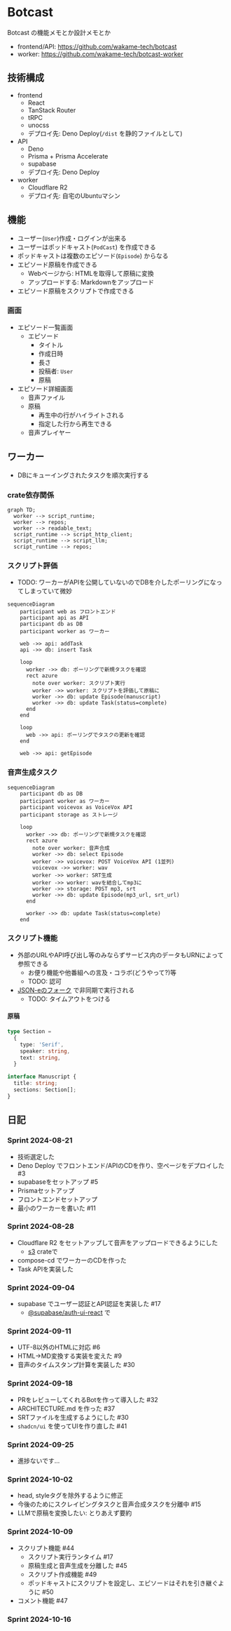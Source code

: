 # Botcast

Botcast の機能メモとか設計メモとか

- frontend/API: <https://github.com/wakame-tech/botcast>
- worker: <https://github.com/wakame-tech/botcast-worker>

## 技術構成

- frontend
  - React
  - TanStack Router
  - tRPC
  - unocss
  - デプロイ先: Deno Deploy(`/dist` を静的ファイルとして)
- API
  - Deno
  - Prisma + Prisma Accelerate
  - supabase
  - デプロイ先: Deno Deploy
- worker
  - Cloudflare R2
  - デプロイ先: 自宅のUbuntuマシン

## 機能

- ユーザー(`User`)作成・ログインが出来る
- ユーザーはポッドキャスト(`PodCast`) を作成できる
- ポッドキャストは複数のエピソード(`Episode`) からなる
- エピソード原稿を作成できる
  - Webページから: HTMLを取得して原稿に変換
  - アップロードする: Markdownをアップロード
- エピソード原稿をスクリプトで作成できる

### 画面

- エピソード一覧画面
  - エピソード
    - タイトル
    - 作成日時
    - 長さ
    - 投稿者: `User`
    - 原稿
- エピソード詳細画面
  - 音声ファイル
  - 原稿
    - 再生中の行がハイライトされる
    - 指定した行から再生できる
  - 音声プレイヤー

## ワーカー

- DBにキューイングされたタスクを順次実行する

### crate依存関係

```mermaid
graph TD;
  worker --> script_runtime;
  worker --> repos;
  worker --> readable_text;
  script_runtime --> script_http_client;
  script_runtime --> script_llm;
  script_runtime --> repos;
```

### スクリプト評価

- TODO: ワーカーがAPIを公開していないのでDBを介したポーリングになってしまっていて微妙

```mermaid
sequenceDiagram
    participant web as フロントエンド
    participant api as API
    participant db as DB
    participant worker as ワーカー

    web ->> api: addTask
    api ->> db: insert Task

    loop
      worker ->> db: ポーリングで新規タスクを確認
      rect azure
        note over worker: スクリプト実行
        worker ->> worker: スクリプトを評価して原稿に
        worker ->> db: update Episode(manuscript)
        worker ->> db: update Task(status=complete)
      end
    end

    loop
      web ->> api: ポーリングでタスクの更新を確認
    end
    
    web ->> api: getEpisode
```

### 音声生成タスク

```mermaid
sequenceDiagram
    participant db as DB
    participant worker as ワーカー
    participant voicevox as VoiceVox API
    participant storage as ストレージ
 
    loop
      worker ->> db: ポーリングで新規タスクを確認
      rect azure
        note over worker: 音声合成
        worker ->> db: select Episode
        worker ->> voicevox: POST VoiceVox API (1並列)
        voicevox ->> worker: wav
        worker ->> worker: SRT生成
        worker ->> worker: wavを結合してmp3に
        worker ->> storage: POST mp3, srt
        worker ->> db: update Episode(mp3_url, srt_url)
      end

      worker ->> db: update Task(status=complete)
    end 
```

### スクリプト機能

- 外部のURLやAPI呼び出し等のみならずサービス内のデータもURNによって参照できる
  - お便り機能や他番組への言及・コラボ(どうやって?)等
  - TODO: 認可
- [JSON-eのフォーク](https://github.com/wakame-tech/json-e/tree/fix-pub-context) で非同期で実行される
  - TODO: タイムアウトをつける

#### 原稿

```typescript
type Section =
  {
    type: 'Serif',
    speaker: string,
    text: string,
  }

interface Manuscript {
  title: string;
  sections: Section[];
}
```

## 日記

### Sprint 2024-08-21

- 技術選定した
- Deno Deploy でフロントエンド/APIのCDを作り、空ページをデプロイした #3
- supabaseをセットアップ #5
- Prismaセットアップ
- フロントエンドセットアップ
- 最小のワーカーを書いた #11

### Sprint 2024-08-28

- Cloudflare R2 をセットアップして音声をアップロードできるようにした
  - [s3](https://crates.io/crates/rust-s3) crateで
- compose-cd でワーカーのCDを作った
- Task APIを実装した

### Sprint 2024-09-04

- supabase でユーザー認証とAPI認証を実装した #17
  - [@supabase/auth-ui-react](https://www.npmjs.com/package/@supabase/auth-ui-react) で

### Sprint 2024-09-11

- UTF-8以外のHTMLに対応 #6
- HTML→MD変換する実装を変えた #9
- 音声のタイムスタンプ計算を実装した #30

### Sprint 2024-09-18

- PRをレビューしてくれるBotを作って導入した #32
- ARCHITECTURE.md を作った #37
- SRTファイルを生成するようにした #30
- `shadcn/ui` を使ってUIを作り直した #41

### Sprint 2024-09-25

- 進捗ないです...

### Sprint 2024-10-02

- head, styleタグを除外するように修正
- 今後のためにスクレイピングタスクと音声合成タスクを分離中 #15
- LLMで原稿を変換したい: とりあえず要約

### Sprint 2024-10-09

- スクリプト機能 #44
  - スクリプト実行ランタイム #17
  - 原稿生成と音声生成を分離した #45
  - スクリプト作成機能 #49
  - ポッドキャストにスクリプトを設定し、エピソードはそれを引き継ぐように #50
- コメント機能 #47

### Sprint 2024-10-16
